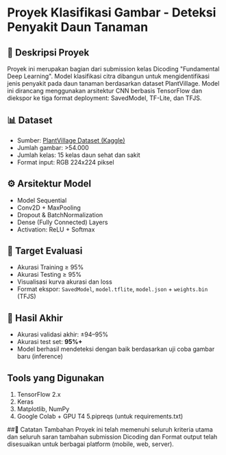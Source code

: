 # Proyek Klasifikasi Gambar - Deteksi Penyakit Daun Tanaman

## 📌 Deskripsi Proyek
Proyek ini merupakan bagian dari submission kelas Dicoding "Fundamental Deep Learning". Model klasifikasi citra dibangun untuk mengidentifikasi jenis penyakit pada daun tanaman berdasarkan dataset PlantVillage. Model ini dirancang menggunakan arsitektur CNN berbasis TensorFlow dan diekspor ke tiga format deployment: SavedModel, TF-Lite, dan TFJS.

## 📊 Dataset
- Sumber: [PlantVillage Dataset (Kaggle)](https://www.kaggle.com/datasets/emmarex/plantdisease)
- Jumlah gambar: >54.000
- Jumlah kelas: 15 kelas daun sehat dan sakit
- Format input: RGB 224x224 piksel

## ⚙️ Arsitektur Model
- Model Sequential
- Conv2D + MaxPooling
- Dropout & BatchNormalization
- Dense (Fully Connected) Layers
- Activation: ReLU + Softmax

## 🎯 Target Evaluasi
- Akurasi Training ≥ 95%
- Akurasi Testing ≥ 95%
- Visualisasi kurva akurasi dan loss
- Format ekspor: `SavedModel`, `model.tflite`, `model.json` + `weights.bin` (TFJS)

## 🧪 Hasil Akhir
- Akurasi validasi akhir: ±94–95%
- Akurasi test set: **95%+**
- Model berhasil mendeteksi dengan baik berdasarkan uji coba gambar baru (inference)

## Tools yang Digunakan
1. TensorFlow 2.x
2. Keras
3. Matplotlib, NumPy
4. Google Colab + GPU T4
5.pipreqs (untuk requirements.txt)

##🚀 Catatan Tambahan
Proyek ini telah memenuhi seluruh kriteria utama dan seluruh saran tambahan submission Dicoding dan Format output telah disesuaikan untuk berbagai platform (mobile, web, server).
